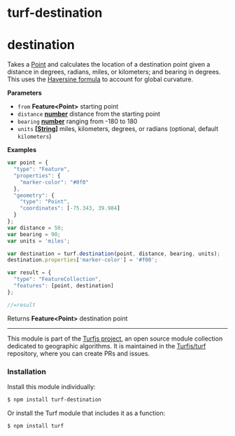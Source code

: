 # turf-destination

# destination

Takes a [Point](Point) and calculates the location of a destination point given a distance in degrees, radians, miles, or kilometers; and bearing in degrees. This uses the [Haversine formula](http://en.wikipedia.org/wiki/Haversine_formula) to account for global curvature.

**Parameters**

-   `from` **Feature&lt;Point>** starting point
-   `distance` **[number](https://developer.mozilla.org/en-US/docs/Web/JavaScript/Reference/Global_Objects/Number)** distance from the starting point
-   `bearing` **[number](https://developer.mozilla.org/en-US/docs/Web/JavaScript/Reference/Global_Objects/Number)** ranging from -180 to 180
-   `units` **\[[String](https://developer.mozilla.org/en-US/docs/Web/JavaScript/Reference/Global_Objects/String)]** miles, kilometers, degrees, or radians (optional, default `kilometers`)

**Examples**

```javascript
var point = {
  "type": "Feature",
  "properties": {
    "marker-color": "#0f0"
  },
  "geometry": {
    "type": "Point",
    "coordinates": [-75.343, 39.984]
  }
};
var distance = 50;
var bearing = 90;
var units = 'miles';

var destination = turf.destination(point, distance, bearing, units);
destination.properties['marker-color'] = '#f00';

var result = {
  "type": "FeatureCollection",
  "features": [point, destination]
};

//=result
```

Returns **Feature&lt;Point>** destination point

---

This module is part of the [Turfjs project](http://turfjs.org/), an open source
module collection dedicated to geographic algorithms. It is maintained in the
[Turfjs/turf](https://github.com/Turfjs/turf) repository, where you can create
PRs and issues.

### Installation

Install this module individually:

```sh
$ npm install turf-destination
```

Or install the Turf module that includes it as a function:

```sh
$ npm install turf
```
